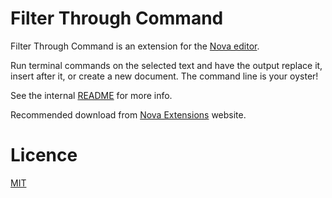 # Filter Through Command

Filter Through Command is an extension for the [Nova editor](https://nova.app).

Run terminal commands on the selected text and have the output replace it, insert after it, or create a new document. The command line is your oyster!

See the internal [README](/Filter%20Through%20Command.novaextension/README.md) for more info.

Recommended download from [Nova Extensions](https://extensions.panic.com/extensions/com.gingerbeardman/com.gingerbeardman.FilterThroughCommand/) website.

# Licence

[MIT](/LICENSE)

